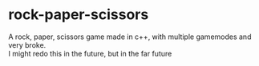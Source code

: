 # rock-paper-scissors
A rock, paper, scissors game made in c++, with multiple gamemodes and very broke.  
I might redo this in the future, but in the far future
